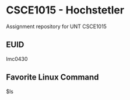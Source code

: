 # CSCE1015 - Hochstetler
Assignment repository for UNT CSCE1015
## EUID
lmc0430

## Favorite Linux Command
$ls
